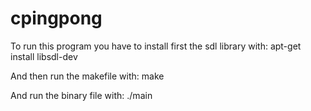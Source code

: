 # cpingpong

To run this program you have to install first the sdl library with:
apt-get install libsdl-dev

And then run the makefile with:
make

And run the binary file with:
./main
